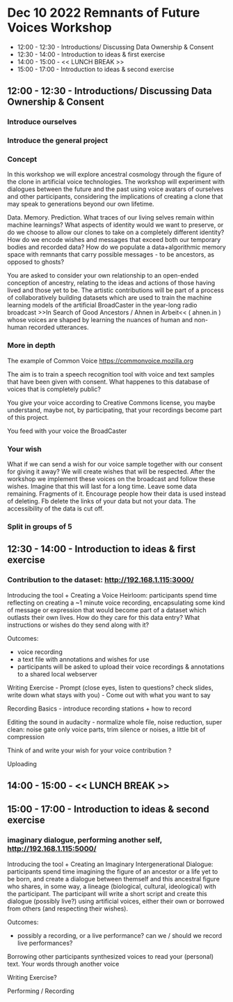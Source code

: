 # Dec 10 2022 Remnants of Future Voices Workshop
* 12:00 - 12:30 - Introductions/ Discussing Data Ownership & Consent 
* 12:30 - 14:00 - Introduction to ideas & first exercise
* 14:00 - 15:00 - << LUNCH BREAK >>
* 15:00 - 17:00 - Introduction to ideas & second exercise


## 12:00 - 12:30 - Introductions/ Discussing Data Ownership & Consent

### Introduce ourselves

### Introduce the general project

### Concept 

In this workshop we will explore ancestral cosmology through the figure of the clone in artificial voice technologies. The workshop will experiment with dialogues between the future and the past using voice avatars of ourselves and other participants, considering the implications of creating a clone that may speak to generations beyond our own lifetime. 

Data. Memory. Prediction. What traces of our living selves remain within machine learnings? What aspects of identity would we want to preserve, or do we choose to allow our clones to take on a completely different identity? How do we encode wishes and messages that exceed both our temporary bodies and recorded data? How do we populate a data+algorithmic memory space with remnants that carry possible messages - to be ancestors, as opposed to ghosts?


You are asked to consider your own relationship to an open-ended conception of ancestry, relating to the ideas and actions of those having lived and those yet to be. The artistic contributions will be part of a process of collaboratively building datasets which are used to train the machine learning models of the artificial BroadCaster in the year-long radio broadcast >>In Search of Good Ancestors / Ahnen in Arbeit<< ( ahnen.in ) whose voices are shaped by learning the nuances of human and non-human recorded utterances. 

### More in depth

The example of Common Voice https://commonvoice.mozilla.org
 
The aim is to train a speech recognition tool with voice and text samples that have been given with consent. What happenes to this database of voices that is completely public?

You give your voice according to Creative Commons license, you maybe understand, maybe not, by participating, that your recordings become part of this project. 

You feed with your voice the BroadCaster

### Your wish

What if we can send a wish for our voice sample together with our consent for giving it away? We will create wishes that will be respected. After the workshop we implement these voices on the broadcast and follow these wishes. Imagine that this will last for a long time. Leave some data remaining. Fragments of it. Encourage people how their data is used instead of deleting. Fb delete the links of your data but not your data. The accessibility of the data is cut off. 

<!--future idea:
How to embed the wishes like they never disappear? Encode the wishes as audio inside, like a watermark. Transmitting audio only in frequency that are not audible.-->


### Split in groups of 5

## 12:30 - 14:00 - Introduction to ideas & first exercise 

### Contribution to the dataset: http://192.168.1.115:3000/

Introducing the tool +
Creating a Voice Heirloom: participants spend time reflecting on creating a ~1 minute voice recording, encapsulating some kind of message or expression that would become part of a dataset which outlasts their own lives. How do they care for this data entry? What instructions or wishes do they send along with it?

Outcomes:
* voice recording
* a text file with annotations and wishes for use
* participants will be asked to upload their voice recordings & annotations to a shared local webserver


Writing Exercise - Prompt (close eyes, listen to questions? check slides, write down what stays with you) - Come out with what you want to say 

Recording Basics - introduce recording stations + how to record

Editing the sound in audacity - normalize whole file, noise reduction, super clean: noise gate only voice parts, trim silence or noises, a little bit of compression

Think of and write your wish for your voice contribution ?

Uploading



## 14:00 - 15:00 - << LUNCH BREAK >>


## 15:00 - 17:00 - Introduction to ideas & second exercise

### imaginary dialogue, performing another self, http://192.168.1.115:5000/

Introducing the tool +
Creating an Imaginary Intergenerational Dialogue: participants spend time imagining the figure of an ancestor or a life yet to be born, and create a dialogue between themself and this ancestral figure who shares, in some way, a lineage (biological, cultural, ideological) with the participant. The participant will write a short script and create this dialogue (possibly live?) using artificial voices, either their own or borrowed from others (and respecting their wishes). 

Outcomes:
* possibly a recording, or a live performance? can we / should we record live performances?


Borrowing other participants synthesized voices to read your (personal) text. Your words through another voice

Writing Exercise?

Performing / Recording

